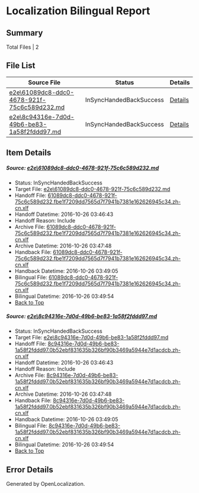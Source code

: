# <a name='report-top'></a> Localization Bilingual Report

## Summary
 Total Files | 2

## File List
 Source File | Status | Details 
 ----------- | ------ | ------- 
 [e2e\61089dc8-ddc0-4678-921f-75c6c589d232.md](https://github.com/OpenLocalizationTestOrg/ol-test0/blob/95221137341938d6e7c54c113959699db83d14b9/e2e/61089dc8-ddc0-4678-921f-75c6c589d232.md) | InSyncHandedBackSuccess | [Details](#96e18f4343890002ad39c110b7b4d96284d540e31)
 [e2e\8c94316e-7d0d-49b6-be83-1a58f2fddd97.md](https://github.com/OpenLocalizationTestOrg/ol-test0/blob/95221137341938d6e7c54c113959699db83d14b9/e2e/8c94316e-7d0d-49b6-be83-1a58f2fddd97.md) | InSyncHandedBackSuccess | [Details](#0cceb777f2da269c038079184117a009885f39902)

## Item Details
##### <a name='96e18f4343890002ad39c110b7b4d96284d540e31'></a> Source: [e2e\61089dc8-ddc0-4678-921f-75c6c589d232.md](https://github.com/OpenLocalizationTestOrg/ol-test0/blob/95221137341938d6e7c54c113959699db83d14b9/e2e/61089dc8-ddc0-4678-921f-75c6c589d232.md)
* Status: InSyncHandedBackSuccess
* Target File: [e2e\61089dc8-ddc0-4678-921f-75c6c589d232.md](https://github.com/OpenLocalizationTestOrg/ol-test0-zhcn/blob/39c3bbfbe2eb5a1c523c2f6b520c2df9c1631ee7/e2e/61089dc8-ddc0-4678-921f-75c6c589d232.md)
* Handoff File: [61089dc8-ddc0-4678-921f-75c6c589d232.fbe1f7209dd7565d7f7941b7381e162626945c34.zh-cn.xlf](https://github.com/OpenLocalizationTestOrg/ol-test0-handoff/blob/0972452ff2f92df1bfb9bb5628052cb174ee8e1b/ol-handoff/OpenLocalizationTestOrg/ol-test0-zhcn/shujia/ht/61089dc8-ddc0-4678-921f-75c6c589d232.fbe1f7209dd7565d7f7941b7381e162626945c34.zh-cn.xlf)
* Handoff Datetime: 2016-10-26 03:46:43
* Handoff Reason: Include
* Archive File: [61089dc8-ddc0-4678-921f-75c6c589d232.fbe1f7209dd7565d7f7941b7381e162626945c34.zh-cn.xlf](https://github.com/OpenLocalizationTestOrg/ol-test0-handoff/blob/2bb1e8e4fe946c606ad5b5eb1faf834a8f790917/ol-archive/OpenLocalizationTestOrg/ol-test0-zhcn/shujia/ht/61089dc8-ddc0-4678-921f-75c6c589d232.fbe1f7209dd7565d7f7941b7381e162626945c34.zh-cn.xlf)
* Archive Datetime: 2016-10-26 03:47:48
* Handback File: [61089dc8-ddc0-4678-921f-75c6c589d232.fbe1f7209dd7565d7f7941b7381e162626945c34.zh-cn.xlf](https://github.com/OpenLocalizationTestOrg/ol-test0-handback/blob/804538b1d0da3c4547b38a9ab6cb4e995c0450d0/ol-handback/OpenLocalizationTestOrg/ol-test0-zhcn/shujia/ht/61089dc8-ddc0-4678-921f-75c6c589d232.fbe1f7209dd7565d7f7941b7381e162626945c34.zh-cn.xlf)
* Handback Datetime: 2016-10-26 03:49:05
* Bilingual File: [61089dc8-ddc0-4678-921f-75c6c589d232.fbe1f7209dd7565d7f7941b7381e162626945c34.zh-cn.xlf](https://github.com/OpenLocalizationTestOrg/ol-test0-handback/blob/804538b1d0da3c4547b38a9ab6cb4e995c0450d0/ol-handback/OpenLocalizationTestOrg/ol-test0-zhcn/shujia/ht/61089dc8-ddc0-4678-921f-75c6c589d232.fbe1f7209dd7565d7f7941b7381e162626945c34.zh-cn.xlf)
* Bilingual Datetime: 2016-10-26 03:49:54
* [Back to Top](#report-top)

##### <a name='0cceb777f2da269c038079184117a009885f39902'></a> Source: [e2e\8c94316e-7d0d-49b6-be83-1a58f2fddd97.md](https://github.com/OpenLocalizationTestOrg/ol-test0/blob/95221137341938d6e7c54c113959699db83d14b9/e2e/8c94316e-7d0d-49b6-be83-1a58f2fddd97.md)
* Status: InSyncHandedBackSuccess
* Target File: [e2e\8c94316e-7d0d-49b6-be83-1a58f2fddd97.md](https://github.com/OpenLocalizationTestOrg/ol-test0-zhcn/blob/39c3bbfbe2eb5a1c523c2f6b520c2df9c1631ee7/e2e/8c94316e-7d0d-49b6-be83-1a58f2fddd97.md)
* Handoff File: [8c94316e-7d0d-49b6-be83-1a58f2fddd97.0b52ebf831635b326bf90b3469a5944e7d1acdcb.zh-cn.xlf](https://github.com/OpenLocalizationTestOrg/ol-test0-handoff/blob/0972452ff2f92df1bfb9bb5628052cb174ee8e1b/ol-handoff/OpenLocalizationTestOrg/ol-test0-zhcn/shujia/ht/8c94316e-7d0d-49b6-be83-1a58f2fddd97.0b52ebf831635b326bf90b3469a5944e7d1acdcb.zh-cn.xlf)
* Handoff Datetime: 2016-10-26 03:46:43
* Handoff Reason: Include
* Archive File: [8c94316e-7d0d-49b6-be83-1a58f2fddd97.0b52ebf831635b326bf90b3469a5944e7d1acdcb.zh-cn.xlf](https://github.com/OpenLocalizationTestOrg/ol-test0-handoff/blob/2bb1e8e4fe946c606ad5b5eb1faf834a8f790917/ol-archive/OpenLocalizationTestOrg/ol-test0-zhcn/shujia/ht/8c94316e-7d0d-49b6-be83-1a58f2fddd97.0b52ebf831635b326bf90b3469a5944e7d1acdcb.zh-cn.xlf)
* Archive Datetime: 2016-10-26 03:47:48
* Handback File: [8c94316e-7d0d-49b6-be83-1a58f2fddd97.0b52ebf831635b326bf90b3469a5944e7d1acdcb.zh-cn.xlf](https://github.com/OpenLocalizationTestOrg/ol-test0-handback/blob/804538b1d0da3c4547b38a9ab6cb4e995c0450d0/ol-handback/OpenLocalizationTestOrg/ol-test0-zhcn/shujia/ht/8c94316e-7d0d-49b6-be83-1a58f2fddd97.0b52ebf831635b326bf90b3469a5944e7d1acdcb.zh-cn.xlf)
* Handback Datetime: 2016-10-26 03:49:05
* Bilingual File: [8c94316e-7d0d-49b6-be83-1a58f2fddd97.0b52ebf831635b326bf90b3469a5944e7d1acdcb.zh-cn.xlf](https://github.com/OpenLocalizationTestOrg/ol-test0-handback/blob/804538b1d0da3c4547b38a9ab6cb4e995c0450d0/ol-handback/OpenLocalizationTestOrg/ol-test0-zhcn/shujia/ht/8c94316e-7d0d-49b6-be83-1a58f2fddd97.0b52ebf831635b326bf90b3469a5944e7d1acdcb.zh-cn.xlf)
* Bilingual Datetime: 2016-10-26 03:49:54
* [Back to Top](#report-top)


## Error Details

Generated by OpenLocalization.
